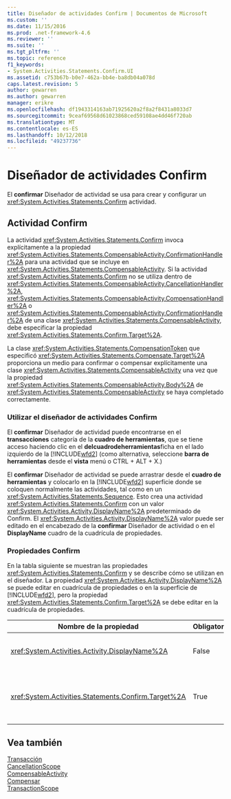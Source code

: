 ```yaml
---
title: Diseñador de actividades Confirm | Documentos de Microsoft
ms.custom: ''
ms.date: 11/15/2016
ms.prod: .net-framework-4.6
ms.reviewer: ''
ms.suite: ''
ms.tgt_pltfrm: ''
ms.topic: reference
f1_keywords:
- System.Activities.Statements.Confirm.UI
ms.assetid: c753b67b-b0e7-462a-bb4e-ba8db04a078d
caps.latest.revision: 5
author: gewarren
ms.author: gewarren
manager: erikre
ms.openlocfilehash: df1943314163ab71925620a2f8a2f8431a8033d7
ms.sourcegitcommit: 9ceaf69568d61023868ced59108ae4dd46f720ab
ms.translationtype: MT
ms.contentlocale: es-ES
ms.lasthandoff: 10/12/2018
ms.locfileid: "49237736"
---
```

# <a name="confirm-activity-designer"></a>Diseñador de actividades Confirm
El **confirmar** Diseñador de actividad se usa para crear y configurar un <xref:System.Activities.Statements.Confirm> actividad.  
  
## <a name="the-confirm-activity"></a>Actividad Confirm  
 La actividad <xref:System.Activities.Statements.Confirm> invoca explícitamente a la propiedad <xref:System.Activities.Statements.CompensableActivity.ConfirmationHandler%2A> para una actividad que se incluye en <xref:System.Activities.Statements.CompensableActivity>. Si la actividad <xref:System.Activities.Statements.Confirm> no se utiliza dentro de <xref:System.Activities.Statements.CompensableActivity.CancellationHandler%2A>, <xref:System.Activities.Statements.CompensableActivity.CompensationHandler%2A> o <xref:System.Activities.Statements.CompensableActivity.ConfirmationHandler%2A> de una clase <xref:System.Activities.Statements.CompensableActivity>, debe especificar la propiedad <xref:System.Activities.Statements.Confirm.Target%2A>.  
  
 La clase <xref:System.Activities.Statements.CompensationToken> que especificó <xref:System.Activities.Statements.Compensate.Target%2A> proporciona un medio para confirmar o compensar explícitamente una clase <xref:System.Activities.Statements.CompensableActivity> una vez que la propiedad <xref:System.Activities.Statements.CompensableActivity.Body%2A> de <xref:System.Activities.Statements.CompensableActivity> se haya completado correctamente.  
  
### <a name="using-the-confirm-activity-designer"></a>Utilizar el diseñador de actividades Confirm  
 El **confirmar** Diseñador de actividad puede encontrarse en el **transacciones** categoría de la **cuadro de herramientas**, que se tiene acceso haciendo clic en el **delcuadrodeherramientas**ficha en el lado izquierdo de la [!INCLUDE[wfd2](../includes/wfd2-md.md)] (como alternativa, seleccione **barra de herramientas** desde el **vista** menú o CTRL + ALT + X.)  
  
 El **confirmar** Diseñador de actividad se puede arrastrar desde el **cuadro de herramientas** y colocarlo en la [!INCLUDE[wfd2](../includes/wfd2-md.md)] superficie donde se coloquen normalmente las actividades, tal como en un <xref:System.Activities.Statements.Sequence>. Esto crea una actividad <xref:System.Activities.Statements.Confirm> con un valor <xref:System.Activities.Activity.DisplayName%2A> predeterminado de Confirm. El <xref:System.Activities.Activity.DisplayName%2A> valor puede ser editado en el encabezado de la **confirmar** Diseñador de actividad o en el **DisplayName** cuadro de la cuadrícula de propiedades.  
  
### <a name="the-confirm-properties"></a>Propiedades Confirm  
 En la tabla siguiente se muestran las propiedades <xref:System.Activities.Statements.Confirm> y se describe cómo se utilizan en el diseñador. La propiedad <xref:System.Activities.Activity.DisplayName%2A> se puede editar en cuadrícula de propiedades o en la superficie de [!INCLUDE[wfd2](../includes/wfd2-md.md)], pero la propiedad <xref:System.Activities.Statements.Confirm.Target%2A> se debe editar en la cuadrícula de propiedades.  
  
|Nombre de la propiedad|Obligatorio|Uso|  
|-------------------|--------------|-----------|  
|<xref:System.Activities.Activity.DisplayName%2A>|False|Especifica el nombre opcional descriptivo de la actividad <xref:System.Activities.Statements.CancellationScope>. El valor predeterminado es Confirm.|  
|<xref:System.Activities.Statements.Confirm.Target%2A>|True|Especifica la clase <xref:System.Activities.InArgument%601> que contiene la clase <xref:System.Activities.Statements.CompensationToken> para esta actividad <xref:System.Activities.Statements.Confirm>.|  
  
## <a name="see-also"></a>Vea también  
 [Transacción](../workflow-designer/transaction-activity-designers.md)   
 [CancellationScope](../workflow-designer/cancellationscope-activity-designer.md)   
 [CompensableActivity](../workflow-designer/compensableactivity-activity-designer.md)   
 [Compensar](../workflow-designer/compensate-activity-designer.md)   
 [TransactionScope](../workflow-designer/transactionscope-activity-designer.md)